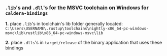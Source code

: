 ### `.lib`'s and `.dll`'s for the MSVC toolchain on Windows for `caldera-bindings`
**1.** place `.lib`'s in toolchain's lib folder generally located:
 `C:\Users\USERNAME\.rustup\toolchains\nightly-x86_64-pc-windows-msvc\lib\rustlib\x86_64-pc-windows-msvc\lib`
 
**2.** place `.dlls`'s in `target/release` of the binary application that uses these bindings
